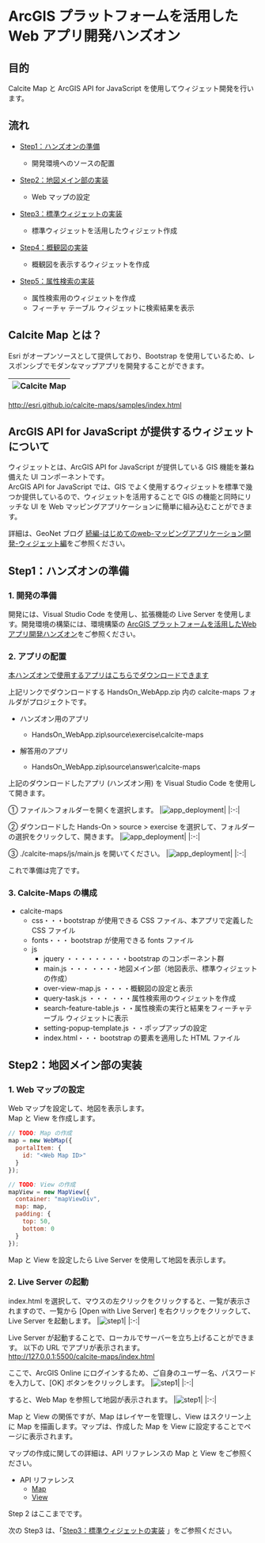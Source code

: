 # ArcGIS プラットフォームを活用した Web アプリ開発ハンズオン 

## 目的
Calcite Map と ArcGIS API for JavaScript を使用してウィジェット開発​を行います。

## 流れ

- [Step1：ハンズオンの準備](#Step1：ハンズオンの準備)
  - 開発環境へのソースの配置

- [Step2：地図メイン部の実装](#Step2：地図メイン部の実装)
  - Web マップの設定

- [Step3：標準ウィジェットの実装](./Step3#Step3：標準ウィジェットの実装)
  - 標準ウィジェットを活用したウィジェット作成

* [Step4：概観図の実装](./Step4#Step4：概観図の実装)
  * 概観図を表示するウィジェットを作成

* [Step5：属性検索の実装](./Step5#Step5：属性検索の実装)
  * 属性検索用のウィジェットを作成
  * フィーチャ テーブル ウィジェットに検索結果を表示

## Calcite Map とは？​
Esri がオープンソースとして提供しており、Bootstrap を使用しているため、レスポンシブでモダンなマップアプリを開発することができます。

|![Calcite Map](./img/calcite_map.png)|
|:-:|

http://esri.github.io/calcite-maps/samples/index.html

## ArcGIS API for JavaScript が提供するウィジェットについて​
ウィジェットとは、ArcGIS API for JavaScript が提供している GIS 機能を兼ね備えた UI コンポーネントです。  
ArcGIS API for JavaScript では、GIS でよく使用するウィジェットを標準で幾つか提供しているので、ウィジェットを活用することで GIS の機能と同時にリッチな UI を Web マッピングアプリケーションに簡単に組み込むことができます。

詳細は、GeoNet ブログ [続編-はじめてのweb-マッピングアプリケーション開発-ウィジェット編](
https://community.esri.com/docs/DOC-14692)をご参照ください。 

## Step1：ハンズオンの準備
### 1. 開発の準備

開発には、Visual Studio Code を使用し、拡張機能の Live Server を使用します。開発環境の構築には、環境構築の [ArcGIS プラットフォームを活用したWebアプリ開発ハンズオン](https://github.com/EsriJapan/workshops/tree/master/20200825_app-development-hands-on/Environment)をご参照ください。

### 2. アプリの配置

[本ハンズオンで使用するアプリはこちらでダウンロードできます](https://github.com/EsriJapan/workshops/tree/master/20200825_app-development-hands-on/Session/3_DevelopWebApp/HandsOn_WebApp.zip)

上記リンクでダウンロードする HandsOn_WebApp.zip 内の calcite-maps フォルダがプロジェクトです。  

- ハンズオン用のアプリ
  - HandsOn_WebApp.zip\source\exercise\calcite-maps

- 解答用のアプリ
  - HandsOn_WebApp.zip\source\answer\calcite-maps

上記のダウンロードしたアプリ (ハンズオン用) を Visual Studio Code を使用して開きます。

① ファイル＞フォルダーを開くを選択します。
|![app_deployment](./img/app_deployment_1.png)|
|:-:|

② ダウンロードした Hands-On > source > exercise を選択して、フォルダーの選択をクリックして、開きます。
|![app_deployment](./img/app_deployment_2.png)|
|:-:|

③ ./calcite-maps/js/main.js を開いてください。
|![app_deployment](./img/app_deployment_3.png)|
|:-:|

これで準備は完了です。

### 3. Calcite-Maps ​の構成

- calcite-maps ​
  - css・・・bootstrap が使用できる CSS ファイル、本アプリで定義した CSS ファイル​
  - fonts・・・ bootstrap が使用できる fonts ファイル​
  - js​
    - jquery ・・・・・・・・・bootstrap のコンポーネント群​
    - main.js ・・・ ・・・・地図メイン部（地図表示、標準ウィジェットの作成）​
    - over-view-map.js ・・・・概観図の設定と表示​
    - query-task.js ・・・ ・・・属性検索用のウィジェットを作成​
    - search-feature-table.js ・・属性検索の実行と結果をフィーチャテーブル ウィジェットに表示​
    - setting-popup-template.js ・・ポップアップの設定
    - index.html・・・ bootstrap の要素を適用した HTML ファイル

## Step2：地図メイン部の実装
### 1. Web マップの設定

Web マップを設定して、地図を表示します。  
Map と View を作成します。
```JavaScript
// TODO: Map の作成
map = new WebMap({
  portalItem: {
    id: "<Web Map ID>"
  }
});

// TODO: View の作成
mapView = new MapView({
  container: "mapViewDiv",
  map: map,
  padding: {
    top: 50,
    bottom: 0
  }
});
```

Map と View を設定したら Live Server を使用して地図を表示します。

### 2. Live Server の起動

index.html を選択して、マウスの左クリックをクリックすると、一覧が表示されますので、一覧から [Open with Live Server] を右クリックをクリックして、Live Server を起動します。
|![step1](./img/app_step1_1.png)|
|:-:|

Live Server が起動することで、ローカルでサーバーを立ち上げることができます。
以下の URL でアプリが表示されます。   
http://127.0.0.1:5500/calcite-maps/index.html

ここで、ArcGIS Online にログインするため、ご自身のユーザー名、パスワードを入力して、[OK] ボタンをクリックします。
|![step1](./img/app_step1_2.png)|
|:-:|

すると、Web Map を参照して地図が表示されます。
|![step1](./img/app_step1_3.png)|
|:-:|


Map と View の関係ですが、Map はレイヤーを管理し、View はスクリーン上に Map を描画します。マップは、作成した Map を View に設定することでページに表示されます。  

マップの作成に関しての詳細は、API リファレンスの Map と View をご参照ください。

- API リファレンス
  - [Map](https://developers.arcgis.com/javascript/latest/api-reference/esri-Map.html)
  - [View](https://developers.arcgis.com/javascript/latest/api-reference/esri-views-MapView.html)

Step 2 はここまでです。  

次の Step3 は、「[Step3：標準ウィジェットの実装](./Step3#Step3標準ウィジェットの実装) 」をご参照ください。
   
